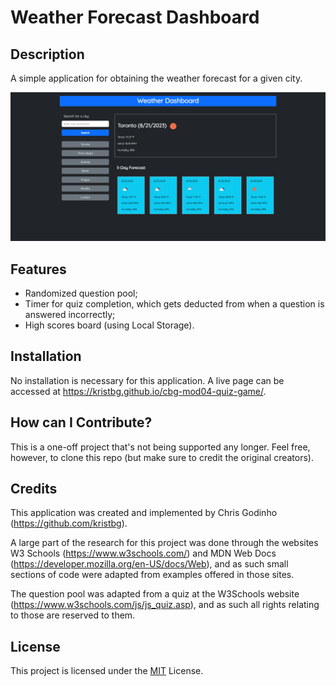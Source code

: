 # Weather Forecast Dashboard

## Description

A simple application for obtaining the weather forecast for a given city.

![A render of the finished page](/assets/images/readme_render.jpg)

## Features

   - Randomized question pool;
   - Timer for quiz completion, which gets deducted from when a question is answered incorrectly;
   - High scores board (using Local Storage).

## Installation

No installation is necessary for this application. A live page can be accessed at <https://kristbg.github.io/cbg-mod04-quiz-game/>.

## How can I Contribute?

This is a one-off project that's not being supported any longer. Feel free, however, to clone this repo (but make sure to credit the original creators).

## Credits

This application was created and implemented by Chris Godinho (<https://github.com/kristbg>).

A large part of the research for this project was done through the websites W3 Schools (<https://www.w3schools.com/>) and MDN Web Docs (<https://developer.mozilla.org/en-US/docs/Web>), and as such small sections of code were adapted from examples offered in those sites.

The question pool was adapted from a quiz at the W3Schools website (<https://www.w3schools.com/js/js_quiz.asp>), and as such all rights relating to those are reserved to them.

## License

This project is licensed under the [MIT](/LICENSE) License.